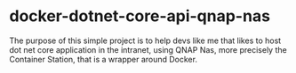 # docker-dotnet-core-api-qnap-nas
The purpose of this simple project is to help devs like me that likes to host dot net core application in the intranet, using QNAP Nas, more precisely the Container Station, that is a wrapper around Docker.

